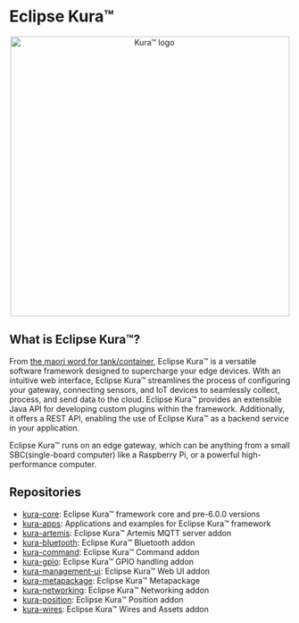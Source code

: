 Eclipse Kura™
=============

<p align="center">
<img src="https://eclipse.dev/kura/images/kura.png" alt="Kura™ logo" width="500"/>
</p>


## What is Eclipse Kura™?
From [the maori word for tank/container](https://maoridictionary.co.nz/search/?keywords=kura), Eclipse Kura™ is a versatile software framework designed to supercharge your edge devices. With an intuitive web interface, Eclipse Kura™ streamlines the process of configuring your gateway, connecting sensors, and IoT devices to seamlessly collect, process, and send data to the cloud. Eclipse Kura™ provides an extensible Java API for developing custom plugins within the framework. Additionally, it offers a REST API, enabling the use of Eclipse Kura™ as a backend service in your application.
 
Eclipse Kura™ runs on an edge gateway, which can be anything from a small SBC(single-board computer) like a Raspberry Pi, or a powerful high-performance computer.

## Repositories

- [kura-core](https://github.com/eclipse-kura/kura): Eclipse Kura™ framework core and pre-6.0.0 versions
- [kura-apps](https://github.com/eclipse-kura/kura-apps): Applications and examples for Eclipse Kura™ framework
- [kura-artemis](https://github.com/eclipse-kura/kura-artemis): Eclipse Kura™ Artemis MQTT server addon
- [kura-bluetooth](https://github.com/eclipse-kura/kura-bluetooth): Eclipse Kura™ Bluetooth addon
- [kura-command](https://github.com/eclipse-kura/kura-command): Eclipse Kura™ Command addon
- [kura-gpio](https://github.com/eclipse-kura/kura-gpio): Eclipse Kura™ GPIO handling addon
- [kura-management-ui](https://github.com/eclipse-kura/kura-management-ui): Eclipse Kura™ Web UI addon
- [kura-metapackage](https://github.com/eclipse-kura/kura-metapackage): Eclipse Kura™ Metapackage
- [kura-networking](https://github.com/eclipse-kura/kura-networking): Eclipse Kura™ Networking addon
- [kura-position](https://github.com/eclipse-kura/kura-position): Eclipse Kura™ Position addon
- [kura-wires](https://github.com/eclipse-kura/kura-wires): Eclipse Kura™ Wires and Assets addon

